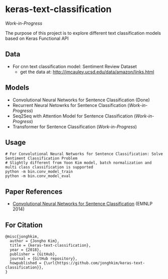 # keras-text-classification

*Work-in-Progress*

The purpose of this project is to explore different text classification models based on Keras Functional API

## Data
- For cnn text classification model: Sentiment Review Dataset
    - get the data at: http://jmcauley.ucsd.edu/data/amazon/links.html

## Models
- Convolutional Neural Networks for Sentence Classification (Done)
- Recurrent Neural Netowrks for Sentence Classification (*Work-in-Progress*)
- Seq2Seq with Attention Model for Sentence Classification (*Work-in-Progress*)
- Transformer for Sentence Classification (*Work-in-Progress*)

## Usage
~~~
# For Convolutional Neural Networks for Sentence Classification: Solve Sentiment Classification Problem
# Slightly different from Yoon Kim model, batch normalization and multi class classification is supported
python -m bin.conv_model_train
python -m bin.conv_model_eval
~~~

## Paper References
- [Convolutional Neural Networks for Sentence Classification](https://arxiv.org/abs/1408.5882) (EMNLP 2014)

## For Citation
```
@misc{jonghkim,
  author = {Jongho Kim},
  title = {keras-text-classification},
  year = {2018},
  publisher = {GitHub},
  journal = {GitHub repository},
  howpublished = {\url{https://github.com/jonghkim/keras-text-classification}},
}
```
